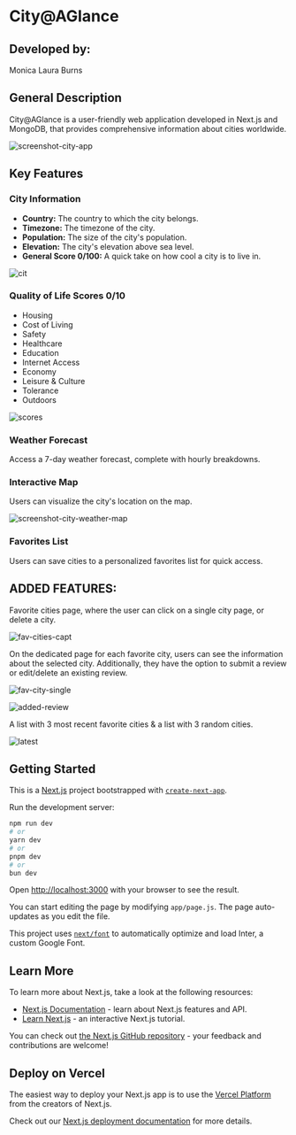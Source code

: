 # City@AGlance

## Developed by:
Monica Laura Burns

## General Description
City@AGlance is a user-friendly web application developed in Next.js and MongoDB, that provides comprehensive information about cities worldwide. 

![screenshot-city-app](https://github.com/monicalaura/city-at-a-glance/assets/58688612/748a225e-7469-41d9-972b-35c1caa22179)


## Key Features

### City Information

- **Country:** The country to which the city belongs.
- **Timezone:** The timezone of the city.
- **Population:** The size of the city's population.
- **Elevation:** The city's elevation above sea level.
- **General Score 0/100:** A quick take on how cool a city is to live in. 
               

![cit](https://github.com/monicalaura/city-at-a-glance/assets/58688612/578b7ed1-e405-44a1-97f2-3495cd317a58)


### Quality of Life Scores 0/10

- Housing
- Cost of Living
- Safety
- Healthcare
- Education
- Internet Access
- Economy
- Leisure & Culture
- Tolerance
- Outdoors


![scores](https://github.com/monicalaura/city-at-a-glance/assets/58688612/a6306a36-bed7-4fef-9dad-5675c9fa0bb0)


### Weather Forecast

Access a 7-day weather forecast, complete with hourly breakdowns. 

### Interactive Map

Users can visualize the city's location on the map.


![screenshot-city-weather-map](https://github.com/monicalaura/city-at-a-glance/assets/58688612/43647910-2df9-4ba6-aea6-d907ae554339)

### Favorites List
Users can save cities to a personalized favorites list for quick access. 


## ADDED FEATURES: 
Favorite cities page, where the user can click on a single city page, or delete a city.

![fav-cities-capt](https://github.com/monicalaura/city-at-a-glance/assets/58688612/c545020a-4eb9-4459-8834-7b11db113f17)

On the dedicated page for each favorite city, users can see the information about the selected city. Additionally, they have the option to submit a review or edit/delete an existing review.

![fav-city-single](https://github.com/monicalaura/city-at-a-glance/assets/58688612/5a4c4ae8-3eae-4d9e-8cae-b7041e9d092d)

![added-review](https://github.com/monicalaura/city-at-a-glance/assets/58688612/508c222f-01de-492b-b41f-cdcbbaa4a4fa)

A list with 3 most recent favorite cities & a list with 3 random cities.

![latest](https://github.com/monicalaura/city-at-a-glance/assets/58688612/e6232a9e-7552-4a31-a8f8-5c07a212270d)


## Getting Started

This is a [Next.js](https://nextjs.org/) project bootstrapped with [`create-next-app`](https://github.com/vercel/next.js/tree/canary/packages/create-next-app).

Run the development server:

```bash
npm run dev
# or
yarn dev
# or
pnpm dev
# or
bun dev
```

Open [http://localhost:3000](http://localhost:3000) with your browser to see the result.

You can start editing the page by modifying `app/page.js`. The page auto-updates as you edit the file.

This project uses [`next/font`](https://nextjs.org/docs/basic-features/font-optimization) to automatically optimize and load Inter, a custom Google Font.

## Learn More

To learn more about Next.js, take a look at the following resources:

- [Next.js Documentation](https://nextjs.org/docs) - learn about Next.js features and API.
- [Learn Next.js](https://nextjs.org/learn) - an interactive Next.js tutorial.

You can check out [the Next.js GitHub repository](https://github.com/vercel/next.js/) - your feedback and contributions are welcome!

## Deploy on Vercel

The easiest way to deploy your Next.js app is to use the [Vercel Platform](https://vercel.com/new?utm_medium=default-template&filter=next.js&utm_source=create-next-app&utm_campaign=create-next-app-readme) from the creators of Next.js.

Check out our [Next.js deployment documentation](https://nextjs.org/docs/deployment) for more details.
